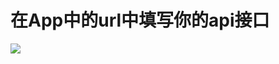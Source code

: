 # 在App中的url中填写你的api接口

![](https://web-violet-evergarden.oss-cn-hangzhou.aliyuncs.com/PixPin_2024-06-11_15-24-56.png)
